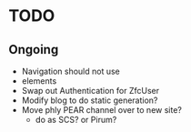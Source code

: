 TODO
====

## Ongoing

* Navigation should not use <li> elements
* Swap out Authentication for ZfcUser
* Modify blog to do static generation?
* Move phly PEAR channel over to new site?
  * do as SCS? or Pirum?
